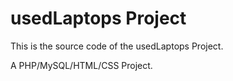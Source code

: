 # usedLaptops Project

This is the source code of the usedLaptops Project.

A PHP/MySQL/HTML/CSS Project.